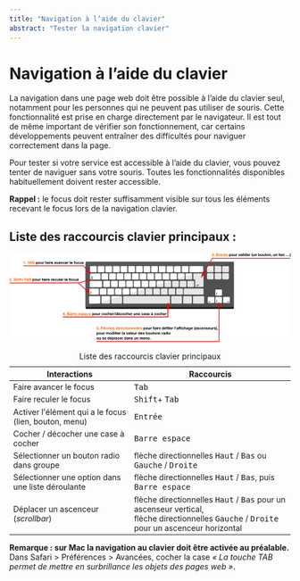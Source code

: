 ```yaml
---
title: "Navigation à l’aide du clavier"
abstract: "Tester la navigation clavier"
---
```


# Navigation à l’aide du clavier

La navigation dans une page web doit être possible à l’aide du clavier seul, notamment pour les personnes qui ne peuvent pas utiliser de souris. Cette fonctionnalité est prise en charge directement par le navigateur. Il est tout de même important de vérifier son fonctionnement, car certains développements peuvent entraîner des difficultés pour naviguer correctement dans la page.
  
Pour tester si votre service est accessible à l’aide du clavier, vous pouvez tenter de naviguer sans votre souris. Toutes les fonctionnalités disponibles habituellement doivent rester accessible.  

**Rappel&nbsp;:** le focus doit rester suffisamment visible sur tous les éléments recevant le focus lors de la navigation clavier.

## Liste des raccourcis clavier principaux&nbsp;: 

![présentation des raccourcis clavier](/fr/web/images/clavier.png)
<table class="table">
<caption class="visually-hidden">Liste des raccourcis clavier principaux</caption>
      <tr>
         <th scope="col">Interactions</th>
         <th scope="col">Raccourcis</th>
      </tr>
   <tbody>
      <tr>
         <td>Faire avancer le focus</td>
         <td><kbd>Tab</kbd></td>
      </tr>
      <tr>
         <td>Faire reculer le focus</td>
         <td><kbd>Shift</kbd>+ <kbd>Tab</kbd></td>
      </tr>
      <tr>
         <td>Activer l'élément qui a le focus (lien, bouton, menu)</td>
         <td><kbd>Entrée</kbd></td>
      </tr>
      <tr>
         <td>Cocher / décocher une case à cocher</td>
         <td><kbd>Barre espace</kbd></td>
      </tr>
      <tr>
         <td>Sélectionner un bouton radio dans groupe</td>
         <td>flèche directionnelles <kbd>Haut</kbd>&nbsp;/&nbsp;<kbd>Bas</kbd> ou <kbd>Gauche</kbd>&nbsp;/&nbsp;<kbd>Droite</kbd></td>
      </tr>
      <tr>
         <td>Sélectionner une option dans une liste déroulante </td>
         <td>flèche directionnelles <kbd>Haut</kbd>&nbsp;/&nbsp;<kbd>Bas</kbd>, puis <kbd>Barre espace</kbd></td>
      </tr>
	  <tr>
         <td>Déplacer un ascenceur (<i lang="en">scrollbar</i>)</td>
         <td>flèche directionnelles <kbd>Haut</kbd>&nbsp;/&nbsp;<kbd>Bas</kbd> pour un ascenseur vertical,<br> flèche directionnelles <kbd>Gauche</kbd>&nbsp;/&nbsp;<kbd>Droite</kbd> pour un ascenceur horizontal </td>
      </tr>
   </tbody>
</table>





**Remarque&nbsp;: sur Mac la navigation au clavier doit être activée au préalable.**  
Dans Safari &gt; Préférences &gt; Avancées, cocher la case *«&nbsp;La touche TAB permet de mettre en surbrillance les objets des pages web&nbsp;»*.
